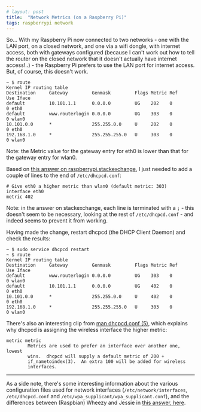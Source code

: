 ```yaml
---
# layout: post
title:  "Network Metrics (on a Raspberry Pi)"
tags: raspberrypi network
---
```

So... With my Raspberry Pi now connected to two networks - one with the LAN port, on a closed network, and one via a wifi dongle, with internet access, both with gateways configured (because I can't work out how to tell the router on the closed network that it doesn't actually have internet access!..) - the Raspberry Pi prefers to use the LAN port for internet access.  But, of course, this doesn't work.

```shell
~ $ route
Kernel IP routing table
Destination     Gateway         Genmask         Flags Metric Ref    Use Iface
default         10.101.1.1      0.0.0.0         UG    202    0        0 eth0
default         www.routerlogin 0.0.0.0         UG    303    0        0 wlan0
10.101.0.0      *               255.255.0.0     U     202    0        0 eth0
192.168.1.0     *               255.255.255.0   U     303    0        0 wlan0
```

Note: the Metric value for the gateway entry for eth0 is lower than that for the gateway entry for wlan0.

Based on [this answer on raspberrypi.stackexchange](http://raspberrypi.stackexchange.com/questions/40228/make-permanent-change-in-the-routing-table#answer-50951), I just needed to add a couple of lines to the end of `/etc/dhcpcd.conf`:
```
# Give eth0 a higher metric than wlan0 (default metric: 303)
interface eth0
metric 402
```
Note: in the answer on stackexchange, each line is terminated with a `;` - this doesn't seem to be necessary, looking at the rest of `/etc/dhcpcd.conf` - and indeed seems to prevent it from working.

Having made the change, restart dhcpcd (the DHCP Client Daemon) and check the results:
```shell
~ $ sudo service dhcpcd restart
~ $ route
Kernel IP routing table
Destination     Gateway         Genmask         Flags Metric Ref    Use Iface
default         www.routerlogin 0.0.0.0         UG    303    0        0 wlan0
default         10.101.1.1      0.0.0.0         UG    402    0        0 eth0
10.101.0.0      *               255.255.0.0     U     402    0        0 eth0
192.168.1.0     *               255.255.255.0   U     303    0        0 wlan0
```

There's also an interesting clip from [man dhcpcd.conf (5)](https://www.daemon-systems.org/man/dhcpcd.conf.5.html), which explains why dhcpcd is assigning the wireless interface the higher metric:
```
metric metric
        Metrics are used to prefer an interface over another one, lowest
        wins.  dhcpcd will supply a default metric of 200 +
        if_nametoindex(3).  An extra 100 will be added for wireless
        interfaces.
```

-----

As a side note, there's some interesting information about the various configuration files used for network interfaces (`/etc/network/interfaces`, `/etc/dhcpcd.conf` and `/etc/wpa_supplicant/wpa_supplicant.conf`), and the differences between (Raspbian) Wheezy and Jessie in [this answer, here](http://raspberrypi.stackexchange.com/questions/39785/dhcpcd-vs-etc-network-interfaces#answer-41187).
